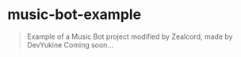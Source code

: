 # music-bot-example

> Example of a Music Bot project modified by Zealcord, made by DevYukine
Coming soon...